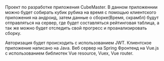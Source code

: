 Проект по разработке приложения CubeMaster.
В данном приложеннии можно будет собирать кубик рубика на время с помощью клиентского приложения на андроид, затем данные о сборке(Время, скрамбл)
будут отправляться на сервер, где будет составляться рейтинговая таблица, а так же можно будет отследить свой прогресс и проанализировать сборку.

Авторизация будет происходить с использованием JWT.
Клиентское приложение написано на Java.
Веб сервер на Spring
Фронтенд на Vue.js с использованием библиотек Vue resource, Vuex, Vue router.